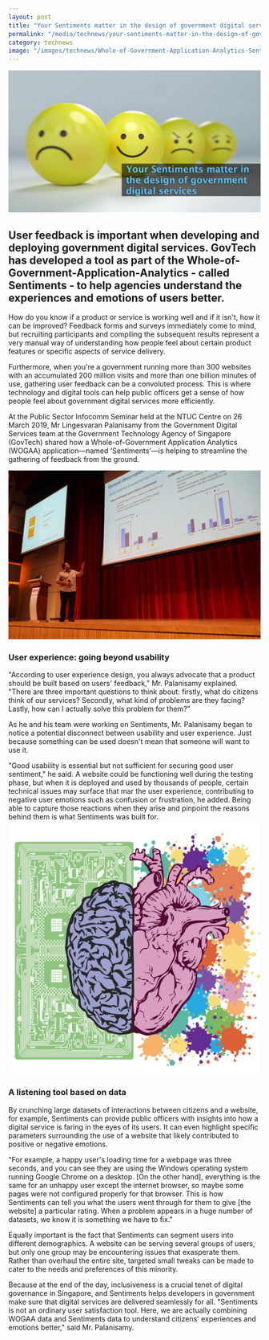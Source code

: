 ```yaml
---
layout: post
title: "Your Sentiments matter in the design of government digital services"
permalink: "/media/technews/your-sentiments-matter-in-the-design-of-government-digital-services"
category: technews
image: "/images/technews/Whole-of-Government-Application-Analytics-Sentiments-Smart-Nation-2.jpg"
---
```


![Sentiments from citizens are critical to gather insights in a Smart Nation](/images/technews/Whole-of-Government-Application-Analytics-Sentiments-Smart-Nation-2.jpg)

User feedback is important when developing and deploying government digital services. GovTech has developed a tool as part of the Whole-of-Government-Application-Analytics - called Sentiments - to help agencies understand the experiences and emotions of users better.
---

How do you know if a product or service is working well and if it isn't, how it can be improved? Feedback forms and surveys immediately come to mind, but recruiting participants and compiling the subsequent results represent a very manual way of understanding how people feel about certain product features or specific aspects of service delivery.

Furthermore, when you're a government running more than 300 websites with an accumulated 200 million visits and more than one billion minutes of use, gathering user feedback can be a convoluted process. This is where technology and digital tools can help public officers get a sense of how people feel about government digital services more efficiently.

At the Public Sector Infocomm Seminar held at the NTUC Centre on 26 March 2019, Mr Lingesvaran Palanisamy from the Government Digital Services team at the Government Technology Agency of Singapore (GovTech) shared how a Whole-of-Government Application Analytics (WOGAA) application—named ‘Sentiments'—is helping to streamline the gathering of feedback from the ground.

![Senior Delivery Manager of Government Digital Services shares about the Whole of Government Application Analytics](/images/technews/Whole-of-Government-Application-Analytics-Smart-Nation.jpg)

### **User experience: going beyond usability**

"According to user experience design, you always advocate that a product should be built based on users' feedback," Mr. Palanisamy explained. "There are three important questions to think about: firstly, what do citizens think of our services? Secondly, what kind of problems are they facing? Lastly, how can I actually solve this problem for them?"

As he and his team were working on Sentiments, Mr. Palanisamy began to notice a potential disconnect between usability and user experience. Just because something can be used doesn't mean that someone will want to use it. 

"Good usability is essential but not sufficient for securing good user sentiment," he said. A website could be functioning well during the testing phase, but when it is deployed and used by thousands of people, certain technical issues may surface that mar the user experience, contributing to negative user emotions such as confusion or frustration, he added. Being able to capture those reactions when they arise and pinpoint the reasons behind them is what Sentiments was built for. 
![The brain and the heart are an important mix to develop great user experience in a Smart Nation](/images/technews/Brain-Heart-Analytics-Smart-Nation.jpg)
### **A listening tool based on data**

By crunching large datasets of interactions between citizens and a website, for example, Sentiments can provide public officers with insights into how a digital service is faring in the eyes of its users. It can even highlight specific parameters surrounding the use of a website that likely contributed to positive or negative emotions.

"For example, a happy user's loading time for a webpage was three seconds, and you can see they are using the Windows operating system running Google Chrome on a desktop. [On the other hand], everything is the same for an unhappy user except the internet browser, so maybe some pages were not configured properly for that browser. This is how Sentiments can tell you what the users went through for them to give [the website] a particular rating. When a problem appears in a huge number of datasets, we know it is something we have to fix."

Equally important is the fact that Sentiments can segment users into different demographics. A website can be serving several groups of users, but only one group may be encountering issues that exasperate them. Rather than overhaul the entire site, targeted small tweaks can be made to cater to the needs and preferences of this minority.

Because at the end of the day, inclusiveness is a crucial tenet of digital governance in Singapore, and Sentiments helps developers in government make sure that digital services are delivered seamlessly for all. "Sentiments is not an ordinary user satisfaction tool. Here, we are actually combining WOGAA data and Sentiments data to understand citizens' experiences and emotions better," said Mr. Palanisamy.
